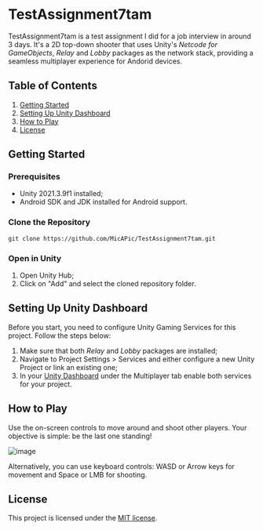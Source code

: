 # TestAssignment7tam
TestAssignment7tam is a test assignment I did for a job interview in around 3 days. It's a 2D top-down shooter that uses Unity's _Netcode for GameObjects_, _Relay_ and _Lobby_ packages as the network stack, providing a seamless multiplayer experience for Andorid devices.

## Table of Contents
1. [Getting Started](#getting-started)
2. [Setting Up Unity Dashboard](#setting-up-unity-dashboard)
3. [How to Play](#how-to-play)
4. [License](#license)

## Getting Started
### Prerequisites
- Unity 2021.3.9f1 installed;
- Android SDK and JDK installed for Android support.
### Clone the Repository
`git clone https://github.com/MicAPic/TestAssignment7tam.git`
### Open in Unity
1. Open Unity Hub;
2. Click on "Add" and select the cloned repository folder.

## Setting Up Unity Dashboard
Before you start, you need to configure Unity Gaming Services for this project. Follow the steps below:
1. Make sure that both _Relay_ and _Lobby_ packages are installed;
2. Navigate to Project Settings > Services and either configure a new Unity Project or link an existing one;
3. In your [Unity Dashboard](https://dashboard.unity3d.com/) under the Multiplayer tab enable both services for your project.

## How to Play
Use the on-screen controls to move around and shoot other players. Your objective is simple: be the last one standing!

![image](https://github.com/MicAPic/TestAssignment7tam/main/Screenshots/Screenshot_2556x1179_2.png?raw=true)

Alternatively, you can use keyboard controls: WASD or Arrow keys for movement and Space or LMB for shooting.

## License
This project is licensed under the [MIT license](https://github.com/MicAPic/TestAssignment7tam/blob/main/LICENSE).
